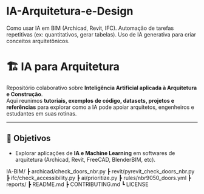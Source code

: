 # IA-Arquitetura-e-Design
Como usar IA em BIM (Archicad, Revit, IFC).  Automação de tarefas repetitivas (ex: quantitativos, gerar tabelas).  Uso de IA generativa para criar conceitos arquitetônicos.


# 🏗️ IA para Arquitetura  

Repositório colaborativo sobre **Inteligência Artificial aplicada à Arquitetura e Construção**.  
Aqui reunimos **tutoriais, exemplos de código, datasets, projetos e referências** para explorar como a IA pode apoiar arquitetos, engenheiros e estudantes em suas rotinas.  

---

## 🎯 Objetivos  
- Explorar aplicações de **IA e Machine Learning** em softwares de arquitetura (Archicad, Revit, FreeCAD, BlenderBIM, etc).  

IA-BIM/
 ┣ archicad/check_doors_nbr.py
 ┣ revit/pyrevit_check_doors_nbr.py
 ┣ ifc/check_accessibility.py
 ┣ ai/prioritize.py
 ┣ rules/nbr9050_doors.yml
 ┣ reports/
 ┣ README.md
 ┣ CONTRIBUTING.md
 ┗ LICENSE

